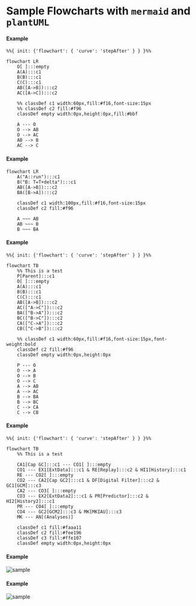 # Sample Flowcharts with  `mermaid` and `plantUML`

#### Example

```mermaid
%%{ init: {'flowchart': { 'curve': 'stepAfter' } } }%%

flowchart LR
    O[ ]:::empty
    A(A):::c1
    B(B):::c1
    C(C):::c1
    AB([A->B]):::c2
    AC([A->C]):::c2

    %% classDef c1 width:60px,fill:#f16,font-size:15px  
    %% classDef c2 fill:#f96    
    classDef empty width:0px,height:0px,fill:#bbf
    
    A --- O
    O --> AB 
    O --> AC
    AB --> B
    AC --> C
```

#### Example

```mermaid
flowchart LR
    A("A::run"):::c1
    B("B: T=T+delta"):::c1
    AB([A->B]):::c2
    BA([B->A]):::c2
    
    classDef c1 width:100px,fill:#f16,font-size:15px 
    classDef c2 fill:#f96

    A ~~~ AB
    AB ~~~ B
    B ~~~ BA
```

#### Example

```mermaid
%%{ init: {'flowchart': { 'curve': 'stepAfter' } } }%%

flowchart TB
    %% This is a test
    P[Parent]:::c1
    O[ ]:::empty
    A(A):::c1
    B(B):::c1
    C(C):::c1
    AB([A->B]):::c2
    AC(["A->C"]):::c2
    BA(["B->A"]):::c2
    BC(["B->C"]):::c2
    CA(["C->A"]):::c2 
    CB(["C->B"]):::c2
    
    %% classDef c1 width:60px,fill:#f16,font-size:15px,font-weight:bold
    classDef c2 fill:#f96
    classDef empty width:0px,height:0px

    P --- O
    O --> A
    O --> B 
    O --> C
    A --> AB
    A --> AC
    B --> BA
    B --> BC
    C --> CA
    C --> CB
```

#### Example

```mermaid
%%{ init: {'flowchart': { 'curve': 'stepAfter' } } }%%

flowchart TB
    %% This is a test

    CA1[Cap GC]:::c1 --- CO1[ ]:::empty
    CO1 --- EX1[ExtData]:::c1 & RE[Replay]:::c2 & HI1[History]:::c1
    RE --- CO2[ ]:::empty
    CO2 --- CA2[Cap GC2]:::c1 & DF[Digital Filter]:::c2 & GC1[GCM]:::c3
    CA2 --- CO3[ ]:::empty
    CO3 --- EX2[ExtData2]:::c1 & PR[Predictor]:::c2 & HI2[History2]:::c1
    PR --- CO4[ ]:::empty
    CO4 --- GC2[GCM2]:::c3 & MK[MKIAU]:::c3
    MK --- AN[(Analyses)]

    classDef c1 fill:#faaa11
    classDef c2 fill:#fee196
    classDef c3 fill:#ffe107
    classDef empty width:0px,height:0px
```

#### Example

<!--
@startuml firstDiagram
Alice -> Bob: Hello
Bob -> Alice: Hi!
@enduml
-->
![sample](http://www.plantuml.com/plantuml/proxy?cache=no&src=https://raw.githubusercontent.com/JulesKouatchou/sample_flowcharts/refs/heads/main/sample.iuml)

#### Example

![sample](http://www.plantuml.com/plantuml/proxy?cache=no&src=https://raw.githubusercontent.com/JulesKouatchou/sample_flowcharts/refs/heads/main/sample_1.iuml)
